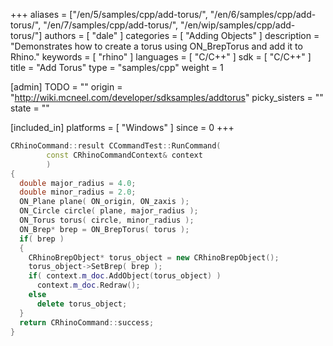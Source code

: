 +++
aliases = ["/en/5/samples/cpp/add-torus/", "/en/6/samples/cpp/add-torus/", "/en/7/samples/cpp/add-torus/", "/en/wip/samples/cpp/add-torus/"]
authors = [ "dale" ]
categories = [ "Adding Objects" ]
description = "Demonstrates how to create a torus using ON_BrepTorus and add it to Rhino."
keywords = [ "rhino" ]
languages = [ "C/C++" ]
sdk = [ "C/C++" ]
title = "Add Torus"
type = "samples/cpp"
weight = 1

[admin]
TODO = ""
origin = "http://wiki.mcneel.com/developer/sdksamples/addtorus"
picky_sisters = ""
state = ""

[included_in]
platforms = [ "Windows" ]
since = 0
+++

```cpp
CRhinoCommand::result CCommandTest::RunCommand(
        const CRhinoCommandContext& context
        )
{
  double major_radius = 4.0;
  double minor_radius = 2.0;
  ON_Plane plane( ON_origin, ON_zaxis );
  ON_Circle circle( plane, major_radius );
  ON_Torus torus( circle, minor_radius );
  ON_Brep* brep = ON_BrepTorus( torus );
  if( brep )
  {
    CRhinoBrepObject* torus_object = new CRhinoBrepObject();
    torus_object->SetBrep( brep );
    if( context.m_doc.AddObject(torus_object) )
      context.m_doc.Redraw();
    else
      delete torus_object;
  }
  return CRhinoCommand::success;
}
```
